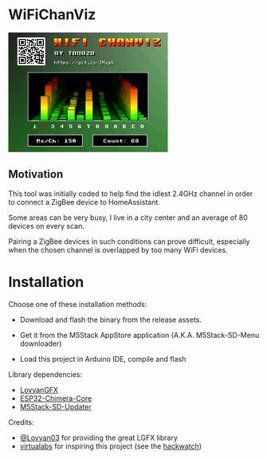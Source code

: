 # WiFiChanViz


![](img/screenshot.jpg)


## Motivation

This tool was initially coded to help find the idlest 2.4GHz channel in order to connect a ZigBee device to HomeAssistant.

Some areas can be very busy, I live in a city center and an average of 80 devices on every scan.

Pairing a ZigBee devices in such conditions can prove difficult, especially when the chosen channel is overlapped by too many WiFi devices.



# Installation


Choose one of these installation methods:

- Download and flash the binary from the release assets.

- Get it from the M5Stack AppStore application (A.K.A. M5Stack-SD-Menu downloader)

- Load this project in Arduino IDE, compile and flash

Library dependencies:
  - [LovyanGFX](https://github.com/Lovyan03/LovyanGFX)
  - [ESP32-Chimera-Core](https://github.com/tobozo/ESP32-Chimera-Core)
  - [M5Stack-SD-Updater](https://github.com/tobozo/M5Stack-SD-Updater)



Credits:

  - [@Lovyan03](https://github.com/Lovyan03) for providing the great LGFX library
  - [virtualabs](https://github.com/virtualabs) for inspiring this project (see the [hackwatch](https://github.com/virtualabs/hackwatch))
